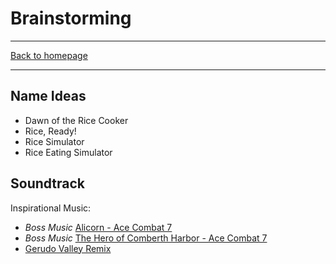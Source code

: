 # Brainstorming

-----

[Back to homepage](..)

-----

## Name Ideas

* Dawn of the Rice Cooker
* Rice, Ready!
* Rice Simulator
* Rice Eating Simulator

## Soundtrack

Inspirational Music:

* *Boss Music* [Alicorn - Ace Combat 7](https://www.youtube.com/watch?v=BZbWHIPMjqM)
* *Boss Music* [The Hero of Comberth Harbor - Ace Combat 7](https://www.youtube.com/watch?v=monTA6KAwp0)
* [Gerudo Valley Remix](https://www.youtube.com/watch?v=cHvG1kd0hMo)
